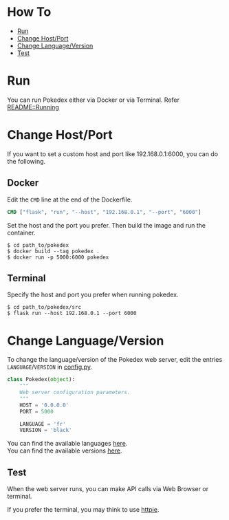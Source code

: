 # How To
- [Run](#run)
- [Change Host/Port](#change-hostport)
- [Change Language/Version](#change-languageversion)
- [Test](#test)

# Run
You can run Pokedex either via Docker or via Terminal. 
Refer [README::Running](README.md#running)

# Change Host/Port
If you want to set a custom host and port like 192.168.0.1:6000, you can do the following.

## Docker 
Edit the `CMD` line at the end of the Dockerfile.
```dockerfile
CMD ["flask", "run", "--host", "192.168.0.1", "--port", "6000"]
```
Set the host and the port you prefer.
Then build the image and run the container.
```shell
$ cd path_to/pokedex
$ docker build --tag pokedex .
$ docker run -p 5000:6000 pokedex
```

## Terminal
Specify the host and port you prefer when running pokedex.
```shell
$ cd path_to/pokedex/src
$ flask run --host 192.168.0.1 --port 6000
```

# Change Language/Version
To change the language/version of the Pokedex web server, 
edit the entries `LANGUAGE`/`VERSION` in [config.py](config.py).
```python
class Pokedex(object):
    """
    Web server configuration parameters.
    """
    HOST = '0.0.0.0'
    PORT = 5000

    LANGUAGE = 'fr'
    VERSION = 'black'
```

You can find the available languages [here](https://pokeapi.co/api/v2/language/). \
You can find the available versions [here](https://pokeapi.co/api/v2/version/).


## Test
When the web server runs, you can make API calls via Web Browser or terminal.

If you prefer the terminal, you may think to use [httpie](https://httpie.io/).
